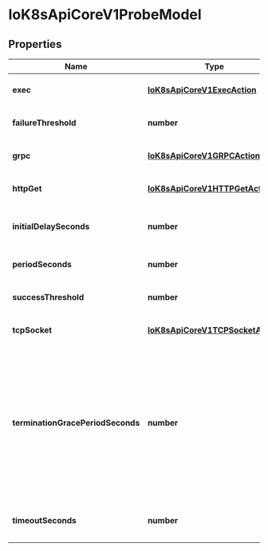 # IoK8sApiCoreV1ProbeModel

## Properties

Name | Type | Description | Notes
------------ | ------------- | ------------- | -------------
**exec** | [**IoK8sApiCoreV1ExecAction**](IoK8sApiCoreV1ExecAction.md) |  | [optional] [default to undefined]
**failureThreshold** | **number** | Minimum consecutive failures for the probe to be considered failed after having succeeded. Defaults to 3. Minimum value is 1. | [optional] [default to undefined]
**grpc** | [**IoK8sApiCoreV1GRPCAction**](IoK8sApiCoreV1GRPCAction.md) |  | [optional] [default to undefined]
**httpGet** | [**IoK8sApiCoreV1HTTPGetAction**](IoK8sApiCoreV1HTTPGetAction.md) |  | [optional] [default to undefined]
**initialDelaySeconds** | **number** | Number of seconds after the container has started before liveness probes are initiated. More info: https://kubernetes.io/docs/concepts/workloads/pods/pod-lifecycle#container-probes | [optional] [default to undefined]
**periodSeconds** | **number** | How often (in seconds) to perform the probe. Default to 10 seconds. Minimum value is 1. | [optional] [default to undefined]
**successThreshold** | **number** | Minimum consecutive successes for the probe to be considered successful after having failed. Defaults to 1. Must be 1 for liveness and startup. Minimum value is 1. | [optional] [default to undefined]
**tcpSocket** | [**IoK8sApiCoreV1TCPSocketAction**](IoK8sApiCoreV1TCPSocketAction.md) |  | [optional] [default to undefined]
**terminationGracePeriodSeconds** | **number** | Optional duration in seconds the pod needs to terminate gracefully upon probe failure. The grace period is the duration in seconds after the processes running in the pod are sent a termination signal and the time when the processes are forcibly halted with a kill signal. Set this value longer than the expected cleanup time for your process. If this value is nil, the pod\&#39;s terminationGracePeriodSeconds will be used. Otherwise, this value overrides the value provided by the pod spec. Value must be non-negative integer. The value zero indicates stop immediately via the kill signal (no opportunity to shut down). This is a beta field and requires enabling ProbeTerminationGracePeriod feature gate. Minimum value is 1. spec.terminationGracePeriodSeconds is used if unset. | [optional] [default to undefined]
**timeoutSeconds** | **number** | Number of seconds after which the probe times out. Defaults to 1 second. Minimum value is 1. More info: https://kubernetes.io/docs/concepts/workloads/pods/pod-lifecycle#container-probes | [optional] [default to undefined]


